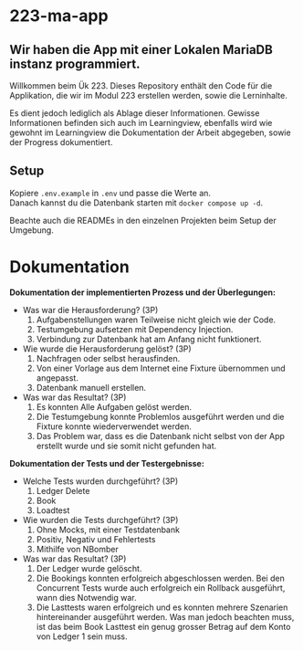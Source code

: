 # 223-ma-app

## Wir haben die App mit einer Lokalen MariaDB instanz programmiert.

Willkommen beim Ük 223. Dieses Repository enthält den Code für die Applikation, die wir im Modul 223 erstellen werden, sowie die Lerninhalte. 

Es dient jedoch lediglich als Ablage dieser Informationen. Gewisse Informationen befinden sich auch im Learningview, ebenfalls wird wie gewohnt im Learningview die Dokumentation der Arbeit abgegeben, sowie der Progress dokumentiert.

## Setup

Kopiere `.env.example` in `.env` und passe die Werte an.  
Danach kannst du die Datenbank starten mit `docker compose up -d`.

Beachte auch die READMEs in den einzelnen Projekten beim Setup der Umgebung.

# Dokumentation

**Dokumentation der implementierten Prozess und der Überlegungen:**
- Was war die Herausforderung? (3P)
    1. Aufgabenstellungen waren Teilweise nicht gleich wie der Code.
    2. Testumgebung aufsetzen mit Dependency Injection.
    3. Verbindung zur Datenbank hat am Anfang nicht funktionert.
- Wie wurde die Herausforderung gelöst? (3P)
    1. Nachfragen oder selbst herausfinden.
    2. Von einer Vorlage aus dem Internet eine Fixture übernommen und angepasst.
    3. Datenbank manuell erstellen.
- Was war das Resultat? (3P)
    1. Es konnten Alle Aufgaben gelöst werden.
    2. Die Testumgebung konnte Problemlos ausgeführt werden und die Fixture konnte wiederverwendet werden.
    3. Das Problem war, dass es die Datenbank nicht selbst von der App erstellt wurde und sie somit nicht gefunden hat.

**Dokumentation der Tests und der Testergebnisse:**
- Welche Tests wurden durchgeführt? (3P)
    1. Ledger Delete
    2. Book
    3. Loadtest
- Wie wurden die Tests durchgeführt? (3P)
    1. Ohne Mocks, mit einer Testdatenbank
    2. Positiv, Negativ und Fehlertests
    3. Mithilfe von NBomber
- Was war das Resultat? (3P)
    1. Der Ledger wurde gelöscht.
    2. Die Bookings konnten erfolgreich abgeschlossen werden. Bei den Concurrent Tests wurde auch erfolgreich ein Rollback ausgeführt, wann dies Notwendig war.
    3. Die Lasttests waren erfolgreich und es konnten mehrere Szenarien hintereinander ausgeführt werden. Was man jedoch beachten muss, ist das beim Book Lasttest ein genug grosser Betrag auf dem Konto von Ledger 1 sein muss.
